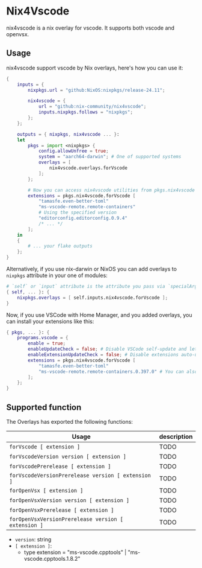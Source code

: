 # Nix4Vscode

nix4vscode is a nix overlay for vscode. It supports both vscode and openvsx.

## Usage

nix4vscode support vscode by Nix overlays, here's how you can use it:

```nix
{
    inputs = {
        nixpkgs.url = "github:NixOS:nixpkgs/release-24.11";

        nix4vscode = {
            url = "github:nix-community/nix4vscode";
            inputs.nixpkgs.follows = "nixpkgs";
        };
    };

    outputs = { nixpkgs, nix4vscode ... }:
    let
        pkgs = import <nixpkgs> {
            config.allowUnfree = true;
            system = "aarch64-darwin"; # One of supported systems
            overlays = [
                nix4vscode.overlays.forVscode
            ];
        };

        # Now you can access nix4vscode utilities from pkgs.nix4vscode
        extensions = pkgs.nix4vscode.forVscode [
            "tamasfe.even-better-toml"
            "ms-vscode-remote.remote-containers"
            # Using the specified version
            "editorconfig.editorconfig.0.9.4"
            /* ... */
        ];
    in
    {
        # ... your flake outputs
    };
}
```

Alternatively, if you use nix-darwin or NixOS you can add overlays to `nixpkgs` attribute in your one of modules:

```nix
# `self` or `input` attribute is the attribute you pass via `specialArgs` when you call `darwinSystem` or `nixosSystem`
{ self, ... }: {
    nixpkgs.overlays = [ self.inputs.nix4vscode.forVscode ];
}
```

Now, if you use VSCode with Home Manager, and you added overlays, you can install your extensions like this:

```nix
{ pkgs, ... }: {
    programs.vscode = {
        enable = true;
        enableUpdateCheck = false; # Disable VSCode self-update and let Home Manager to manage VSCode versions instead.
        enableExtensionUpdateCheck = false; # Disable extensions auto-update and let nix4vscode manage updates and extensions
        extensions = pkgs.nix4vscode.forVscode [
            "tamasfe.even-better-toml"
            "ms-vscode-remote.remote-containers.0.397.0" # You can also install specific version of extensions
        ];
    };
}
```

## Supported function

The Overlays has exported the following functions:

| Usage                                                          | description   |
| -------------------------------------------------------------- | ------------- |
| `forVscode [ extension ]`                                        | TODO          |
| `forVscodeVersion version [ extension ]`                         | TODO          |
| `forVscodePrerelease [ extension ]`                              | TODO          |
| `forVscodeVersionPrerelease version [ extension ]`               | TODO          |
| `forOpenVsx [ extension ]`                                       | TODO          |
| `forOpenVsxVersion version [ extension ]`                        | TODO          |
| `forOpenVsxPrerelease [ extension ]`                             | TODO          |
| `forOpenVsxVersionPrerelease version [ extension ]`              | TODO          |

* `version`: string
* `[ extension ]`:
    * type extension = "ms-vscode.cpptools" | "ms-vscode.cpptools.1.8.2"
